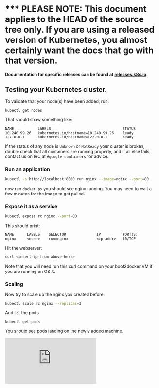 <!-- BEGIN MUNGE: UNVERSIONED_WARNING -->

<!-- BEGIN STRIP_FOR_RELEASE -->

<h1>*** PLEASE NOTE: This document applies to the HEAD of the source
tree only. If you are using a released version of Kubernetes, you almost
certainly want the docs that go with that version.</h1>

<strong>Documentation for specific releases can be found at
[releases.k8s.io](http://releases.k8s.io).</strong>

<!-- END STRIP_FOR_RELEASE -->

<!-- END MUNGE: UNVERSIONED_WARNING -->
## Testing your Kubernetes cluster.

To validate that your node(s) have been added, run:

```sh
kubectl get nodes
```

That should show something like:
```
NAME           LABELS                                 STATUS
10.240.99.26   kubernetes.io/hostname=10.240.99.26    Ready
127.0.0.1      kubernetes.io/hostname=127.0.0.1       Ready
```

If the status of any node is ```Unknown``` or ```NotReady``` your cluster is broken, double check that all containers are running properly, and if all else fails, contact us on IRC at
```#google-containers``` for advice.

### Run an application
```sh
kubectl -s http://localhost:8080 run nginx --image=nginx --port=80
```

now run ```docker ps``` you should see nginx running.  You may need to wait a few minutes for the image to get pulled.

### Expose it as a service
```sh
kubectl expose rc nginx --port=80
```

This should print:
```
NAME      LABELS    SELECTOR              IP          PORT(S)
nginx     <none>    run=nginx             <ip-addr>   80/TCP
```

Hit the webserver:
```sh
curl <insert-ip-from-above-here>
```

Note that you will need run this curl command on your boot2docker VM if you are running on OS X.

### Scaling 

Now try to scale up the nginx you created before:

```sh
kubectl scale rc nginx --replicas=3
```

And list the pods

```sh
kubectl get pods
```

You should see pods landing on the newly added machine.

[![Analytics](https://kubernetes-site.appspot.com/UA-36037335-10/GitHub/docs/getting-started-guides/docker-multinode/testing.md?pixel)]()
